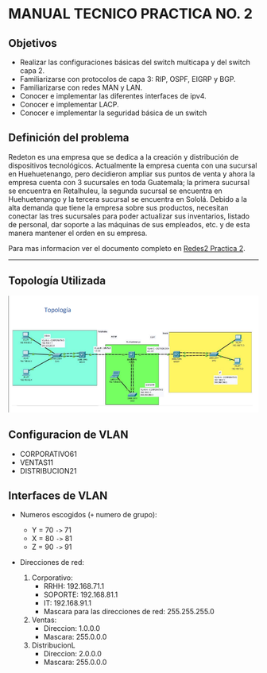 # MANUAL TECNICO PRACTICA NO. 2 

## Objetivos

- Realizar las configuraciones básicas del switch multicapa y del switch capa 2.
- Familiarizarse con protocolos de capa 3: RIP, OSPF, EIGRP y BGP.
- Familiarizarse con redes MAN y LAN.
- Conocer e implementar las diferentes interfaces de ipv4.
- Conocer e implementar LACP.
- Conocer e implementar la seguridad básica de un switch

## Definición del problema

Redeton es una empresa que se dedica a la creación y distribución de dispositivos tecnológicos. Actualmente la empresa cuenta con una sucursal en Huehuetenango, pero decidieron ampliar sus puntos de venta y ahora la empresa cuenta con 3 sucursales en toda Guatemala; la primera sucursal se encuentra en Retalhuleu, la segunda sucursal se encuentra en Huehuetenango y la tercera sucursal se encuentra en Sololá. 
Debido a la alta demanda que tiene la empresa sobre sus productos, necesitan conectar las tres sucursales para poder actualizar sus inventarios, listado de personal, dar soporte a las máquinas de sus empleados, etc. y de esta manera mantener el orden en su empresa.

Para mas informacion ver el documento completo en  [Redes2 Practica 2](https://uedi.ingenieria.usac.edu.gt/campus/pluginfile.php/764400/mod_resource/content/1/%5BREDES2%5DEnunciado_Practica2_1S2024.pdf).

---------------------------------------------------------
## Topología Utilizada

![Topologia de red practica 2!]( Images\Topologia.png)

## Configuracion de VLAN

* CORPORATIVO61
* VENTAS11
* DISTRIBUCION21

## Interfaces de VLAN

* Numeros escogidos (`+` numero de grupo):
    * Y = 70 `->` 71
    * X = 80 `->` 81
    * Z = 90 `->` 91

* Direcciones de red:
    1. Corporativo:
        * RRHH: 192.168.71.1
        * SOPORTE: 192.168.81.1
        * IT: 192.168.91.1
        * Mascara para las direcciones de red: 255.255.255.0
    2. Ventas:
        * Direccion: 1.0.0.0
        * Mascara: 255.0.0.0
    3. DistribucionL
        * Direccion: 2.0.0.0
        * Mascara: 255.0.0.0